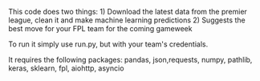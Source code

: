 This code does two things:
    1) Download the latest data from the premier league, clean it and make machine learning predictions
    2) Suggests the best move for your FPL team for the coming gameweek

To run it simply use run.py, but with your team's credentials. 

It requires the following packages: pandas, json,requests, numpy, pathlib, keras, sklearn, fpl, aiohttp, asyncio

